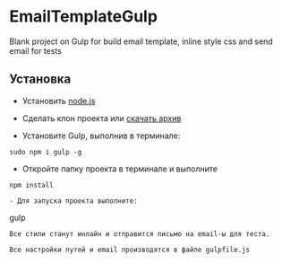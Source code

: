 # EmailTemplateGulp
Blank project on Gulp for build email template, inline style css and send email for tests


Установка
-------

- Установить [node.js](https://nodejs.org/en/)

- Сделать клон проекта или [скачать архив](https://github.com/pelinoleg/GulpBlank/archive/master.zip)

- Установите Gulp, выполнив в терминале:
```
sudo npm i gulp -g
```
- Откройте папку проекта в терминале и выполните

```
npm install
```

```
- Для запуска проекта выполните:
```
gulp
```
Все стили станут инлайн и отправится письмо на email-ы для теста.

Все настройки путей и email производятся в файле gulpfile.js

